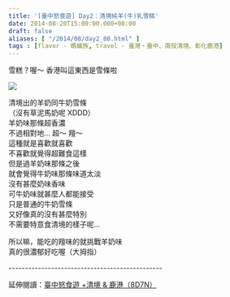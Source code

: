 ```yaml
---
title: '[臺中怒食遊] Day2：清境純羊(牛)乳雪糕'
date: 2014-08-20T15:00:00.000+08:00
draft: false
aliases: [ "/2014/08/day2_80.html" ]
tags : [flavor - 螞蟻族, travel - 臺灣・臺中、南投清境、彰化鹿港]
---
```


雪糕？喔～ 香港叫這東西是雪條啦  

![](/images/taichung2f.jpg)

清境出的羊奶同牛奶雪條  
（沒有草泥馬奶呢 XDDD）  
羊奶味那條超香濃  
不過相對地... 超～ 羶～  
這種就是喜歡就喜歡  
不喜歡就覺得超難食這樣  
但是過羊奶味那條之後  
就會覺得牛奶味那條味道太淡  
沒有甚麼奶味香味  
可牛奶味就甚麼人都能接受  
只是普通的牛奶雪條  
又好像真的沒有甚麼特別  
不需要特意食清境的樣子呢...  
  
所以嘛，能吃的羶味的就挑戰羊奶味  
真的很濃郁好吃喔（大拇指）  
  
\-----------------------------------------------  
  
延伸閱讀：[臺中怒食遊 +清境 & 鹿港（8D7N）](https://hidie.net/taichung8d7n/)
